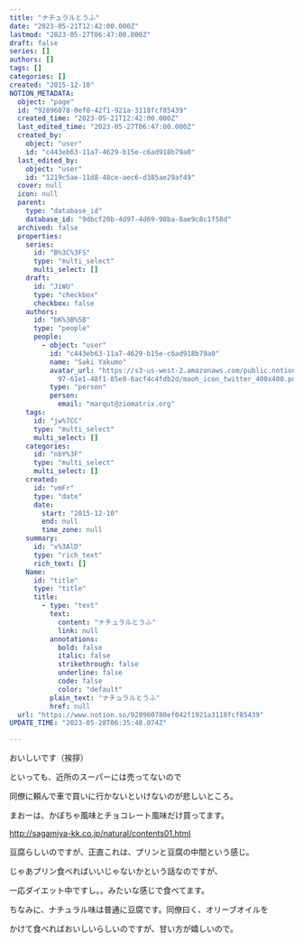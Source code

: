 ```yaml
---
title: "ナチュラルとうふ"
date: "2023-05-21T12:42:00.000Z"
lastmod: "2023-05-27T06:47:00.000Z"
draft: false
series: []
authors: []
tags: []
categories: []
created: "2015-12-10"
NOTION_METADATA:
  object: "page"
  id: "92896078-0ef0-42f1-921a-3118fcf85439"
  created_time: "2023-05-21T12:42:00.000Z"
  last_edited_time: "2023-05-27T06:47:00.000Z"
  created_by:
    object: "user"
    id: "c443eb63-11a7-4629-b15e-c6ad918b79a0"
  last_edited_by:
    object: "user"
    id: "1219c5ae-11d8-48ce-aec6-d385ae29af49"
  cover: null
  icon: null
  parent:
    type: "database_id"
    database_id: "9dbcf20b-4d97-4d69-98ba-8ae9c8c1f58d"
  archived: false
  properties:
    series:
      id: "B%3C%3FS"
      type: "multi_select"
      multi_select: []
    draft:
      id: "JiWU"
      type: "checkbox"
      checkbox: false
    authors:
      id: "bK%3B%5B"
      type: "people"
      people:
        - object: "user"
          id: "c443eb63-11a7-4629-b15e-c6ad918b79a0"
          name: "Saki Yakumo"
          avatar_url: "https://s3-us-west-2.amazonaws.com/public.notion-static.com/3ad1c4\
            97-61e1-48f1-85e8-6acf4c4fdb2d/maoh_icon_twitter_400x400.png"
          type: "person"
          person:
            email: "marqut@ziomatrix.org"
    tags:
      id: "jw%7CC"
      type: "multi_select"
      multi_select: []
    categories:
      id: "nbY%3F"
      type: "multi_select"
      multi_select: []
    created:
      id: "vmFr"
      type: "date"
      date:
        start: "2015-12-10"
        end: null
        time_zone: null
    summary:
      id: "x%3AlD"
      type: "rich_text"
      rich_text: []
    Name:
      id: "title"
      type: "title"
      title:
        - type: "text"
          text:
            content: "ナチュラルとうふ"
            link: null
          annotations:
            bold: false
            italic: false
            strikethrough: false
            underline: false
            code: false
            color: "default"
          plain_text: "ナチュラルとうふ"
          href: null
  url: "https://www.notion.so/928960780ef042f1921a3118fcf85439"
UPDATE_TIME: "2023-05-28T06:35:48.074Z"

---
```

<link rel="stylesheet" href="https://cdn.jsdelivr.net/npm/katex@0.16.2/dist/katex.min.css" integrity="sha384-bYdxxUwYipFNohQlHt0bjN/LCpueqWz13HufFEV1SUatKs1cm4L6fFgCi1jT643X" crossorigin="anonymous">


おいしいです（挨拶）


といっても、近所のスーパーには売ってないので


同僚に頼んで車で買いに行かないといけないのが悲しいところ。


まおーは、かぼちゃ風味とチョコレート風味だけ買ってます。


http://sagamiya-kk.co.jp/natural/contents01.html


豆腐らしいのですが、正直これは、プリンと豆腐の中間という感じ。


じゃあプリン食べればいいじゃないかという話なのですが、


一応ダイエット中ですし。。みたいな感じで食べてます。


ちなみに、ナチュラル味は普通に豆腐です。同僚曰く、オリーブオイルを


かけて食べればおいしいらしいのですが、甘い方が嬉しいので。

